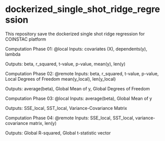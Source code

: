 # dockerized_single_shot_ridge_regression
This repository save the dockerized single shot ridge regression for COINSTAC platform

Computation Phase 01: @local
Inputs:
covariates (X), dependents(y), lambda

Outputs:
beta, r_squared, t-value, p-value, mean(y), len(y)

Computation Phase 02: @remote
Inputs:
beta, r_squared, t-value, p-value, Local Degrees of Freedom
mean(y_local), len(y_local)

Outputs:
average(beta), Global Mean of y, Global Degrees of Freedom

Computation Phase 03: @local
Inputs:
average(beta), Global Mean of y

Outputs:
SSE_local, SST_local, Variance-Covariance Matrix

Computation Phase 04: @remote
Inputs:
SSE_local, SST_local, variance-covariance matrix, len(y)

Outputs:
Global R-squared, Global t-statistic vector